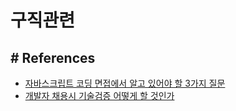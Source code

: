 # 구직관련

## # References
- [자바스크립트 코딩 면접에서 알고 있어야 할 3가지 질문](https://joshua1988.github.io/web-development/javascript/javascript-interview-3questions/)
- [개발자 채용시 기술검증 어떻게 할 것인가](https://jojoldu.tistory.com/285)

